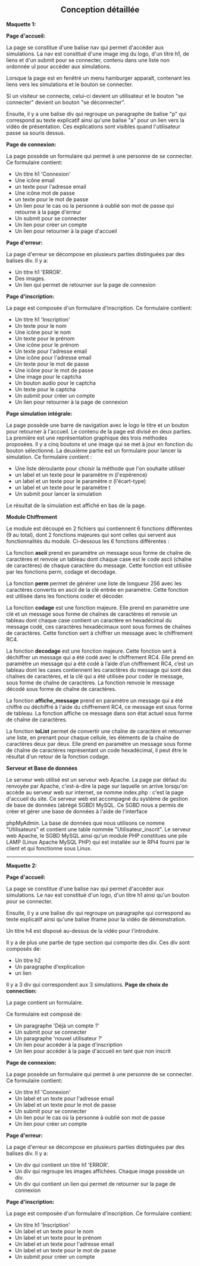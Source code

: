 <h2><div align="center">Conception détaillée</div></h2>


**Maquette 1:**

**Page d'accueil:**

La page se constitue d'une balise nav qui permet d'accéder aux simulations. La nav est constitué d'une image img du logo, d'un titre h1, de liens et d'un submit pour se connecter, contenu dans une liste non ordonnée ul pour accéder aux simulations.

Lorsque la page est en fenêtré un menu hamburger apparaît, contenant les liens vers les simulations et le bouton se connecter.

Si un visiteur se connecte, celui-ci devient un utilisateur et le bouton "se connecter" devient un bouton "se déconnecter".

Ensuite, il y a une balise div qui regroupe un paragraphe de balise "p" qui correspond au texte explicatif ainsi qu'une balise "a" pour un lien vers la vidéo de présentation. Ces explications sont visibles quand l'utilisateur passe sa souris dessus.


**Page de connexion:**

La page possède un formulaire qui permet à une personne de se connecter. Ce formulaire contient:

- Un titre h1 'Connexion'
- Une icône email
- un texte pour l'adresse email
- Une icône mot de passe
- un texte pour le mot de passe
- Un lien pour le cas où la personne à oublié son mot de passe qui retourne à la page d'erreur
- Un submit pour se connecter
- Un lien pour créer un compte
- Un lien pour retourner à la page d'accueil

**Page d'erreur:**

La page d'erreur se décompose en plusieurs parties distinguées par des balises div. Il y a:

- Un titre h1 'ERROR'.
- Des images.
- Un lien qui permet de retourner sur la page de connexion

**Page d'inscription:**

La page est composée d'un formulaire d'inscription. Ce formulaire contient:

- Un titre h1 'Inscription'
- Un texte pour le nom
- Une icône pour le nom
- Un texte pour le prénom
- Une icône pour le prénom
- Un texte pour l'adresse email
- Une icône pour l'adresse email
- Un texte pour le mot de passe
- Une icône pour le mot de passe
- Une image pour le captcha
- Un bouton audio pour le captcha
- Un texte pour le captcha
- Un submit pour créer un compte
- Un lien pour retourner à la page de connexion

**Page simulation intégrale:**

La page possède une barre de navigation avec le logo le titre et un bouton pour retourner à l'accueil.
Le contenu de la page est divisé en deux parties. La première est une représentation graphique des trois méthodes proposées.
Il y a cinq boutons et une image qui se met à jour en fonction du bouton sélectionné.
La deuxième partie est un formulaire pour lancer la simulation. Ce formulaire contient :

- Une liste déroulante pour choisir la méthode que l'on souhaite utiliser
- un label et un texte pour le paramètre m (l'espérence)
- un label et un texte pour le paramètre σ (l'écart-type)
- un label et un texte pour le paramètre t
- Un submit pour lancer la simulation

Le résultat de la simulation est affiché en bas de la page.

**Module Chiffrement**

Le module est découpé en 2 fichiers qui contiennent 6 fonctions différentes (9 au total), dont 2 fonctions majeures qui sont celles qui servent aux fonctionnalités du module. Ci-dessous les 6 fonctions différentes :

La fonction **ascii** prend en paramètre un message sous forme de chaîne de caractères et renvoie un tableau dont chaque case est le code ascii (chaîne de caractères) de chaque caractère du message. Cette fonction est utilisée par les fonctions perm, codage et decodage.

La fonction **perm** permet de générer une liste de longueur 256 avec les caractères convertis en ascii de la clé entrée en paramètre. Cette fonction est utilisée dans les fonctions coder et décoder. 


La fonction **codage** est une fonction majeure. Elle prend en paramètre une clé et un message sous forme de chaînes de caractères et renvoie un tableau dont chaque case contient un caractère en hexadécimal du message codé, ces caractères hexadécimaux sont sous formes de chaînes de caractères. Cette fonction sert à chiffrer un message avec le chiffrement RC4.

La fonction **decodage** est une fonction majeure. Cette fonction sert à déchiffrer un message qui a été codé avec le chiffrement RC4. Elle prend en paramètre un message qui a été codé à l’aide d’un chiffrement RC4, c’est un tableau dont les cases contiennent les caractères du message qui sont des chaînes de caractères, et la clé qui a été utilisée pour coder le message, sous forme de chaîne de caractères. La fonction renvoie le message décodé sous forme de chaîne de caractères.

La fonction **affiche_message** prend en paramètre un message qui a été chiffré ou déchiffré à l'aide du chiffrement RC4, ce message est sous forme de tableau. La fonction affiche ce message dans son état actuel sous forme de chaîne de caractères.

La fonction **toList**  permet de convertir une chaîne de caractère et retourner une liste, en prenant pour chaque cellule, les éléments de la chaîne de caractères deux par deux. Elle prend en paramètre un message sous forme de chaîne de caractères représentant un code hexadécimal, il peut être le résultat d'un retour de la fonction codage. 

**Serveur et Base de données**

Le serveur web utilisé est un serveur web Apache. La page par défaut du renvoyée par Apache, c'est-à-dire la page sur laquelle on arrive lorsqu'on accède au serveur web sur internet, se nomme index.php : c'est la page d'accueil du site. Ce serveur web est accompagné du système de gestion de base de données (abrégé SGBD) MySQL. Ce SGBD nous a permis de créer et gérer une base de données à l'aide de l'interface

phpMyAdmin. La base de données que nous utilisons ce nomme "Utilisateurs" et contient une table nommée "Utilisateur\_inscrit". Le serveur web Apache, le SGBD MySQL ainsi qu'un module PHP constitues une pile LAMP (Linux Apache MySQL PHP) qui est installée sur le RPi4 fourni par le client et qui fonctionne sous Linux.

---

**Maquette 2:**

**Page d'accueil:**

La page se constitue d'une balise nav qui permet d'accéder aux simulations. Le nav est constitué d'un logo, d'un titre h1 ainsi qu'un bouton pour se connecter.

Ensuite, il y a une balise div qui regroupe un paragraphe qui correspond au texte explicatif ainsi qu'une balise iframe pour la vidéo de démonstration.

Un titre h4 est disposé au-dessus de la vidéo pour l'introduire.

Il y a de plus une partie de type section qui comporte des div. Ces div sont composés de:

- Un titre h2
- Un paragraphe d'explication
- un lien

Il y a 3 div qui correspondent aux 3 simulations. **Page de choix de connection:**

La page contient un formulaire.

Ce formulaire est composé de:

- Un paragraphe 'Déjà un compte ?'
- Un submit pour se connecter
- Un paragraphe 'nouvel utilisateur ?'
- Un lien pour accéder à la page d'inscription
- Un lien pour accéder à la page d'accueil en tant que non inscrit

**Page de connexion:**

La page possède un formulaire qui permet à une personne de se connecter. Ce formulaire contient:

- Un titre h1 'Connexion'
- Un label et un texte pour l'adresse email
- Un label et un texte pour le mot de passe
- Un submit pour se connecter
- Un lien pour le cas où la personne à oublié son mot de passe
- Un lien pour créer un compte

**Page d'erreur:**

La page d'erreur se décompose en plusieurs parties distinguées par des balises div. Il y a:

- Un div qui contient un titre h1 'ERROR'.
- Un div qui regroupe les images affichées. Chaque image possède un div.
- Un div qui contient un lien qui permet de retourner sur la page de connexion

**Page d'inscription:**

La page est composée d'un formulaire d'inscription. Ce formulaire contient:

- Un titre h1 'Inscription'
- Un label et un texte pour le nom
- Un label et un texte pour le prénom
- Un label et un texte pour l'adresse email
- Un label et un texte pour le mot de passe
- Un submit pour créer un compte
